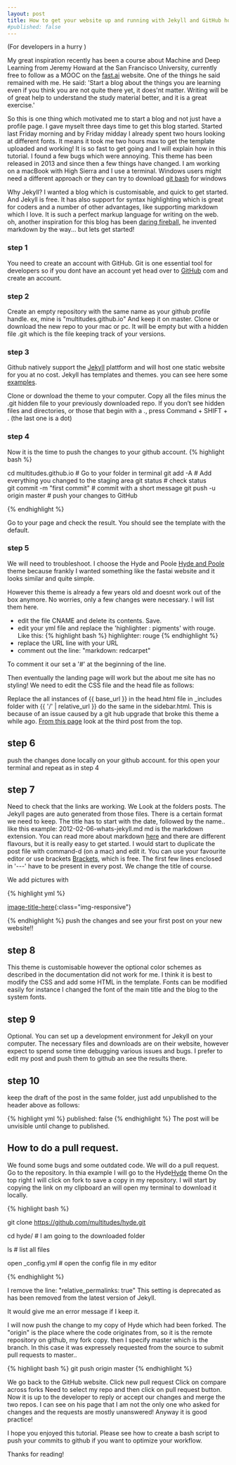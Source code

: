 ```yaml
---
layout: post
title: How to get your website up and running with Jekyll and GitHub hosting 
#published: false
---
```


(For developers in a hurry )

My great inspiration recently has been a course about Machine and Deep Learning from Jeremy Howard at the San Francisco University, currently free to follow as a MOOC on the [fast.ai](https://course.fast.ai) website. One of the things he said remained with me. He said: 'Start a blog about the things you are learning even if you think you are not quite there yet, it does'nt matter. Writing will be of great help to understand the study material better, and it is a great exercise.'

So this is one thing which motivated me to start a blog and not just have a profile page. I gave myselt three days time to get this blog started. Started last Friday morning and by Friday midday I already spent two hours looking at different fonts. It means it took me two hours max to get the template uploaded and working! It is so fast to get going and I will explain how in this tutorial. I found a few bugs which were annoying. This theme has been released in 2013 and since then a few things have changed.
I am working on a macBook with High Sierra and I use a terminal. Windows users might need a different approach or they can try to download [git bash](https://gitforwindows.org) for windows 

Why Jekyll? I wanted a blog which is customisable, and quick to get started. And Jekyll is free. It has also support for syntax highlighting which is great for coders and a number of other advantages, like supporting markdown which I love. It is such a perfect markup language for writing on the web.
oh, another inspiration for this blog has been [daring fireball](https://daringfireball.net), he invented markdown by the way... but lets get started! 

### step 1

You need to create an account with GitHub. Git is one essential tool for developers so if you dont have an account yet head over to [GitHub](http://) com and create an account.

### step 2

Create an empty repository with the same name as your github profile handle.
ex, mine is "multitudes.github.io" 
And keep it on master. Clone or download the new repo to your mac or pc. It will be empty but with a hidden file .git which is the file keeping track of your versions.

### step 3

Github natively support the [Jekyll](http://jekyllrb.com) plattform and will host one static website for you at no cost. Jekyll has templates and themes. you can see here some [examples](https://jekyllrb.com/showcase/).

Clone or download the theme to your computer. Copy all the files minus the .git hidden file to your previously downloaded repo.
If you don’t see hidden files and directories, or those that begin with a ., press Command + SHIFT + . (the last one is a dot)

### step 4

Now it is the time to push the changes to your github account.
{% highlight bash %}

cd multitudes.github.io  # Go to your folder in terminal
git add -A               # Add everything you changed to the staging area
git status               # check status    
git commit -m "first commit"        # commit with a short message 
git push -u origin master           # push your changes to GitHub

{% endhighlight %}

Go to your page and check the result. You should see the template with the default.

### step 5

We will need to troubleshoot. I choose the Hyde and Poole [Hyde and Poole](https://github.com/poole/hyde) theme because frankly I wanted something like the fastai website and it looks similar and quite simple.

However this theme is already a few years old and doesnt work out of the box anymore. No worries, only a few changes were necessary.
I will list them here. 
- edit the file CNAME and delete its contents. Save.
- edit your yml file and replace the 'highlighter : pigments' with rouge. Like this:
{% highlight bash %}
highlighter:      rouge
{% endhighlight %}
- replace the URL line with your URL
- comment out the line: "markdown:         redcarpet"

To comment it our set a '#' at the beginning of the line.

Then eventually the landing page will work but the about me site has no styling! We need to edit the CSS file and the head file as follows:

Replace the all instances of {{ base_url }} in the head.html file in _includes folder with {{ '/' | relative_url }} 
do the same in the sidebar.html. 
This is because of an issue caused by a git hub upgrade that broke this theme a while ago. 
[From this page](https://github.com/poole/hyde/issues/213) look at the third post from the top.

## step 6

push the changes done locally on your github account. for this 
open your terminal and repeat as in step 4

## step 7 

Need to check that the links are working. We Look at the folders posts.
The Jekyll pages are auto generated from those files. There is a certain format we need to keep. The title has to start with the date, followed by the name.. like this example:
2012-02-06-whats-jekyll.md
md is the markdown extension. You can read more about markdown [here](https://daringfireball.net/projects/markdown/) and there are different flavours, but it is really easy to get started.
I would start to duplicate the post file with command-d (on a mac) and edit it. You can use your favourite editor or use brackets [Brackets](http://brackets.io), which is free. The first few lines enclosed in '---' have to be present in every post. We change the title of course.

We add pictures with

{% highlight yml %}

[image-title-here](/path/to/image.jpg){:class="img-responsive"}

{% endhighlight %}
push the changes and see your first post on your new website!!


## step 8 

This theme is customisable however the optional color schemes as described in the documentation  did not work for me. I think it is best to modify the CSS and add some HTML in the template. Fonts can be modified easily for instance I changed the font of the main title and the blog to the system fonts.  

## step 9

Optional. You can set up a development environment for Jekyll on your computer. The necessary files and downloads are on their website, however expect to spend some time debugging various issues and bugs. I prefer to edit my post and push them to github an see the results there. 

## step 10 

keep the draft of the post in the same folder, just add unpublished to the header above as follows:

{% highlight yml %}
published: false
{% endhighlight %}
The post will be unvisible until change to published.

## How to do a pull request.

We found some bugs and some outdated code. We will do a pull request.
Go to the repository. In thia example I will go to the Hyde[Hyde](https://github.com/poole/hyde) theme
On the top right I will click on fork to save a copy in my repository.
I will start by copying the link on my clipboard an will open my terminal to download it locally.

{% highlight bash %}

git clone https://github.com/multitudes/hyde.git

cd hyde/            # I am going to the downloaded folder

ls                  # list all files

open _config.yml    # open the config file in my editor


{% endhighlight %}

I remove the line: "relative_permalinks: true" 
This setting is deprecated as has been removed from the latest version of Jekyll.

It would give me an error message if I keep it.

I will now push the change to my copy of Hyde which had been forked.
The "origin" is the place where the code originates from, so it is the remote repository on github, my fork copy. then I specify master which is the branch. In this case it was expressely requested from the source to submit pull requests to master..

{% highlight bash %}
git push origin master
{% endhighlight %}

We go back to the GitHub website.
Click new pull request
Click on compare across forks
Need to select my repo and then click on pull request button.
Now it is up to the developer to reply or accept our changes and merge the two repos.
I can see on his page that I am not the only one who asked for changes and the requests are mostly unanswered! Anyway it is good practice!

I hope you enjoyed this tutorial. Please see how to create a bash script to push your commits to github if you want to optimize your workflow.

Thanks for reading!